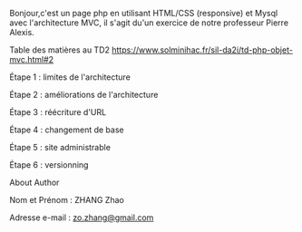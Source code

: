 Bonjour,c'est un page php en utilisant HTML/CSS (responsive) et Mysql avec l'architecture MVC, il s'agit du'un exercice de notre professeur Pierre Alexis.

Table des matières au TD2 https://www.solminihac.fr/sil-da2i/td-php-objet-mvc.html#2

  Étape 1 : limites de l'architecture

  Étape 2 : améliorations de l'architecture  

  Étape 3 : réécriture d'URL   

  Étape 4 : changement de base

  Étape 5 : site administrable

  Étape 6 : versionning

About Author

Nom et Prénom : ZHANG Zhao

Adresse e-mail : zo.zhang@gmail.com
